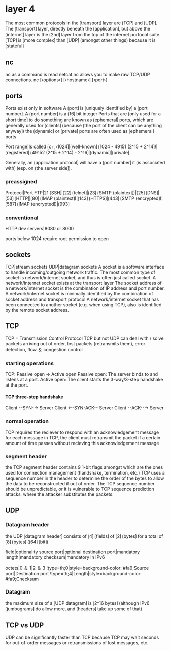 # layer 4

The most common protocols in the ⟮transport⟯ layer are ⟮TCP⟯ and ⟮UDP⟯. 
The ⟮transport⟯ layer, directly beneath the ⟮application⟯, but above the ⟮internet⟯ layer is the ⟮2nd⟯ layer from the top of the internet portocol suite. 
⟮TCP⟯ is ⟮more complex⟯ than ⟮UDP⟯ (amongst other things) because it is ⟮stateful⟯ 

## nc

nc as a command is read netcat
nc allows you to make raw TCP/UDP connections.
nc [‹options›] [‹hostname›] [‹port›]

## ports

Ports exist only in software 
A ⟮port⟯ is ⟮uniquely identified by⟯ a ⟮port number⟯. 
A ⟮port number⟯ is a ⟮16⟯ bit integer 
Ports that are ⟮only used for a short time⟯ to do something are known as ⟮ephemeral⟯ ports, which are generally used for ⟮clients⟯ (because ⟮the port of the client can be anything anyway⟯) 
the ⟮dynamic⟯ or ⟮private⟯ ports are often used as ⟮ephemeral⟯ ports 

Port range|Is called
⟮c+;‹1024⟯|⟮well-known⟯
⟮1024 - 49151 (2^15 + 2^14⟯)|⟮registered⟯
⟮49152 (2^15 + 2^14) - 2^16⟯|⟮dynamic⟯|⟮private⟯



Generally, an ⟮application protocol⟯ will have a ⟮port number⟯ it ⟮is associated with⟯ (esp. on ⟮the server side⟯). 

### preassigned

Protocol|Port
FTP|21
⟮SSH⟯|⟮22⟯
⟮telnet⟯|⟮23⟯
⟮SMTP (plaintext⟯)|⟮25⟯
⟮DNS⟯|⟮53⟯
⟮HTTP⟯|⟮80⟯
⟮IMAP (plaintext⟯)|⟮143⟯
⟮HTTPS⟯|⟮443⟯
⟮SMTP (encrypted⟯)|⟮587⟯
⟮IMAP (encrypted⟯)|⟮993⟯


### conventional

HTTP dev servers|8080 or 8000

ports below 1024 require root permission to open

## sockets

TCP|stream sockets
UDP|datagram sockets
A socket is a software interface to handle incoming/outgoing network traffic.
The most common type of socket is network/internet socket, and thus is often just called socket.
A network/internet socket exists at the transport layer
The socket address of a network/internet socket is the combination of IP address and port number.
A network/internet socket is minimally identified by the combination of socket address and transport protocol
A network/internet socket that has been connected to another socket (e.g. when using TCP), also is identified by the remote socket address.

## TCP

TCP = Transmission Control Protocol
TCP but not UDP can deal with / solve packets arriving out of order, lost packets (retransmits them), error detection, flow ＆ congestion control

### starting operations

TCP: Passive open → Active open
Passive open: The server binds to and listens at a port.
Active open: The client starts the 3-way/3-step handshake at the port.

#### TCP three-step handshake

Client --SYN-→ Server
Client ←-SYN-ACK-- Server
Client --ACK--→ Server

### normal operation

TCP requires the reciever to respond with an acknowledgement message for each message
in TCP, the client must retransmit the packet if a certain amount of time passes without recieving this acknowledgement message

### segment header

the TCP segment header contains 9 1-bit flags amongst which are the ones used for connection management (handshake, termination, etc.)
TCP uses a sequence number in the header to determine the order of the bytes to allow the data to be reconstructed if out of order.
The TCP sequence number should be unpredictable, or it is vulnerable to TCP sequence prediction attacks, where the attacker substitutes the packets.

## UDP


### Datagram header

the UDP ⟮datagram header⟯ consists of ⟮4⟯ ⟮fields⟯ of ⟮2⟯ ⟮bytes⟯ for a total of ⟮8⟯ ⟮bytes⟯ (⟮64⟯ ⟮bit⟯)


field|optionality
source port|optional
destination port|mandatory
length|mandatory
checksum|mandatory in IPv6


octets|0 ＆ 1|2 ＆ 3
!type=th;0|style=background-color: #fa9;Source port|Destination port
!type=th;4|Length|style=background-color: #fa9;Checksum

### Datagram

the maximum size of a ⟮UDP datagram⟯ is ⟮2^16 bytes⟯ (although IPv6 ⟮jumbograms⟯ do allow more, and ⟮headers⟯ take up some of that)

## TCP vs UDP

UDP can be significantly faster than TCP because TCP may wait seconds for out-of-order messages or retransmissions of lost messages, etc.